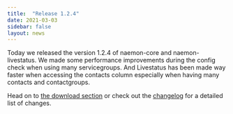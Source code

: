 ```yaml
---
title:  "Release 1.2.4"
date: 2021-03-03
sidebar: false
layout: news
---
```


Today we released the version 1.2.4 of naemon-core and naemon-livestatus. We made some performance improvements
during the config check when using many servicegroups. And Livestatus has been made way faster when accessing
the contacts column especially when having many contacts and contactgroups.

Head on to [the download section](/download) or check out the [changelog](/documentation/usersguide/whatsnew.html) for
a detailed list of changes.
